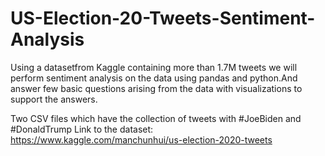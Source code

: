 # US-Election-20-Tweets-Sentiment-Analysis
Using a datasetfrom Kaggle containing more than 1.7M tweets we will perform sentiment analysis on the data using pandas and python.And answer few basic questions arising from the data with visualizations to support the answers.

Two CSV files which have the collection of tweets with #JoeBiden and #DonaldTrump
Link to the dataset: https://www.kaggle.com/manchunhui/us-election-2020-tweets
